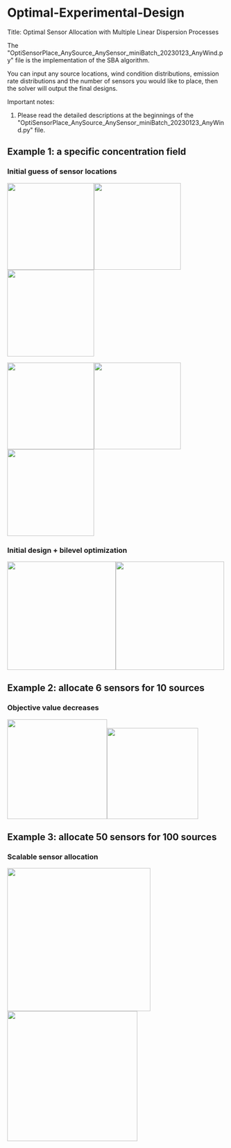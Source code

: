 # Optimal-Experimental-Design
Title: Optimal Sensor Allocation with Multiple Linear Dispersion Processes

The "OptiSensorPlace_AnySource_AnySensor_miniBatch_20230123_AnyWind.py" file is the implementation of the SBA algorithm.

You can input any source locations, wind condition distributions, emission rate distributions and the number of sensors you would like to place, then the solver will output the final designs.

Important notes:
  1. Please read the detailed descriptions at the beginnings of the "OptiSensorPlace_AnySource_AnySensor_miniBatch_20230123_AnyWind.py" file.
## Example 1: a specific concentration field
### Initial guess of sensor locations
<img src="https://github.com/user-attachments/assets/e9b07830-a72b-4cf0-abd4-9e49b8ec70ab" height="200"/><img src="https://github.com/user-attachments/assets/83bfbe4e-f4e4-43a3-a8a1-38cf6c268638" height="200"/><img src="https://github.com/user-attachments/assets/e415971d-4b7d-474f-b09b-d56b04ad68a6" height="200"/>

<img src="https://github.com/user-attachments/assets/5dbd52fb-ce1d-4491-973a-1f5d0e4a8e21" height="200"/><img src="https://github.com/user-attachments/assets/cb2eaed0-d46e-4bd6-9007-b9cbf29816dd" height="200"/><img src="https://github.com/user-attachments/assets/8cb072ed-c779-4f5f-92c8-80575928d9e7" height="200"/>

### Initial design + bilevel optimization
<img src="https://github.com/user-attachments/assets/b6bdddb1-fee1-43b4-ab06-7e2c3ef891ec" height="250"/><img src="https://github.com/user-attachments/assets/32b268d6-4486-470a-a86b-5d1c2662dc66" height="250"/>

## Example 2:  allocate 6 sensors for 10 sources
### Objective value decreases
<img src="https://github.com/user-attachments/assets/7337f65f-5be7-4678-84c9-baf21aa2a9ed" height="230"/><img src="https://github.com/user-attachments/assets/dadf49f8-5420-4ff5-8bbe-2e8738b502c1" height="210"/>

## Example 3:  allocate 50 sensors for 100 sources
### Scalable sensor allocation
<img src="https://github.com/user-attachments/assets/941ad77b-4f5c-4f04-a855-cefc10af317c" height="330"/><img src="https://github.com/user-attachments/assets/0d4c48ab-09c0-4dc9-970a-cc686ef8b20b" height="300"/>
